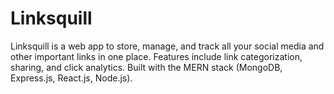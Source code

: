 # Linksquill
Linksquill is a web app to store, manage, and track all your social media and other important links in one place. Features include link categorization, sharing, and click analytics. Built with the MERN stack (MongoDB, Express.js, React.js, Node.js).
